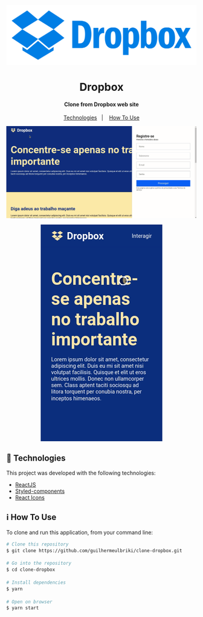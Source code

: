 <h1 align="center" >
  <img alt="Magia da patinação" src="./assets/logo.png" />
  <br>
  <br>
  Dropbox
</h1>

<h4 align="center">
  Clone from Dropbox web site
</h4>

<p align="center">
  <a href="#rocket-technologies">Technologies</a>&nbsp;&nbsp;&nbsp;|&nbsp;&nbsp;&nbsp;
  <a href="#information_source-how-to-use">How To Use</a>
</p>

<p align="center">
  <img alt="App Demo" src="./assets/desktop.gif">
</p>

<p align="center">
  <img alt="App Demo" src="./assets/mobile.gif">
</p>

## :rocket: Technologies

This project was developed with the following technologies:

-  [ReactJS](https://reactjs.org/)
-  [Styled-components](https://styled-components.com/)
-  [React Icons](https://react-icons.github.io/react-icons/)

## :information_source: How To Use

To clone and run this application, from your command line:

```bash
# Clone this repository
$ git clone https://github.com/guilhermeulbriki/clone-dropbox.git

# Go into the repository
$ cd clone-dropbox

# Install dependencies
$ yarn

# Open on browser
$ yarn start
```
